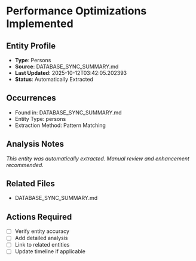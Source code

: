 # Performance Optimizations Implemented

## Entity Profile
- **Type**: Persons
- **Source**: DATABASE_SYNC_SUMMARY.md
- **Last Updated**: 2025-10-12T03:42:05.202393
- **Status**: Automatically Extracted

## Occurrences
- Found in: DATABASE_SYNC_SUMMARY.md
- Entity Type: persons
- Extraction Method: Pattern Matching

## Analysis Notes
*This entity was automatically extracted. Manual review and enhancement recommended.*

## Related Files
- DATABASE_SYNC_SUMMARY.md

## Actions Required
- [ ] Verify entity accuracy
- [ ] Add detailed analysis
- [ ] Link to related entities
- [ ] Update timeline if applicable
